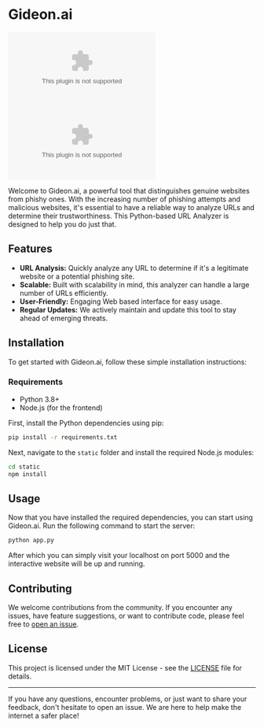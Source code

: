 # Gideon.ai 

![GitHub](https://img.shields.io/github/license/yogeshxd/Gideon.ai)
![GitHub](https://img.shields.io/github/last-commit/yogeshxd/Gideon.ai)

Welcome to Gideon.ai, a powerful tool that distinguishes genuine websites from phishy ones. With the increasing number of phishing attempts and malicious websites, it's essential to have a reliable way to analyze URLs and determine their trustworthiness. This Python-based URL Analyzer is designed to help you do just that.

## Features

- **URL Analysis:** Quickly analyze any URL to determine if it's a legitimate website or a potential phishing site.
- **Scalable:** Built with scalability in mind, this analyzer can handle a large number of URLs efficiently.
- **User-Friendly:** Engaging Web based interface for easy usage.
- **Regular Updates:** We actively maintain and update this tool to stay ahead of emerging threats.

## Installation

To get started with Gideon.ai, follow these simple installation instructions:

### Requirements

- Python 3.8+
- Node.js (for the frontend)

First, install the Python dependencies using pip:

```bash
pip install -r requirements.txt
```

Next, navigate to the `static` folder and install the required Node.js modules:

```bash
cd static
npm install
```

## Usage

Now that you have installed the required dependencies, you can start using Gideon.ai. Run the following command to start the server:

```bash
python app.py
```

After which you can simply visit your localhost on port 5000 and the interactive website will be up and running.

## Contributing

We welcome contributions from the community. If you encounter any issues, have feature suggestions, or want to contribute code, please feel free to [open an issue](https://github.com/yourusername/url-analyzer/issues).

## License

This project is licensed under the MIT License - see the [LICENSE](LICENSE) file for details.

---

If you have any questions, encounter problems, or just want to share your feedback, don't hesitate to open an issue. We are here to help make the internet a safer place!
